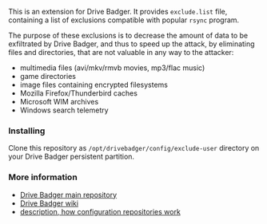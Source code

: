 This is an extension for Drive Badger. It provides `exclude.list` file, containing a list of exclusions compatible with popular `rsync` program.

The purpose of these exclusions is to decrease the amount of data to be exfiltrated by Drive Badger, and thus to speed up the attack,
by eliminating files and directories, that are not valuable in any way to the attacker:

- multimedia files (avi/mkv/rmvb movies, mp3/flac music)
- game directories
- image files containing encrypted filesystems
- Mozilla Firefox/Thunderbird caches
- Microsoft WIM archives
- Windows search telemetry

### Installing

Clone this repository as `/opt/drivebadger/config/exclude-user` directory on your Drive Badger persistent partition.

### More information

- [Drive Badger main repository](https://github.com/drivebadger/drivebadger)
- [Drive Badger wiki](https://github.com/drivebadger/drivebadger/wiki)
- [description, how configuration repositories work](https://github.com/drivebadger/drivebadger/wiki/Configuration-repositories)
